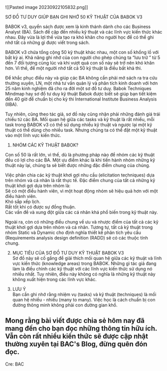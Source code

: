 
![[Pasted image 20230922105832.png]]

SƠ ĐỒ TƯ DUY GIÚP BẠN GHI NHỚ 50 KỸ THUẬT CỦA BABOK V3  
  
BABOK v3, quyển sách được xem là kinh thánh dành cho các Business Analyst (BA). Sách đề cập đến nhiều kỹ thuật và các lĩnh vực kiến thức khác nhau. Đây vừa là lợi thế vừa tạo ra khó khăn cho người học để có thể ghi nhớ tất cả những gì được viết trong sách.  
  
BABOK v3 chứa tổng cộng 50 kỹ thuật khác nhau, một con số khổng lồ với bất kỳ ai. Khả năng ghi nhớ của con người cho phép chúng ta “lưu trữ ” từ 5 đến 7 đối tượng cùng lúc và khi vượt quá con số này sẽ trở nên khó khăn hơn. Vì thế, để một người nhớ tất cả 50 kỹ thuật là điều bất khả thi.  
  
Để khắc phục điều này và giúp các BA không cần phải mở sách ra tra cứu thường xuyên, LN, một nhà tư vấn quản lý và phân tích kinh doanh với hơn 25 năm kinh nghiệm đã cho ra đời một sơ đồ tư duy. Babok Techniques Mindmap hay sơ đồ tư duy kỹ thuật Babok được biết sẽ giúp bạn tiết kiệm đến 40 giờ để chuẩn bị cho kỳ thi International Institute Business Analysis (IIBA).  
  
Tuy nhiên, cũng theo tác giả, sơ đồ này cũng nhận phải những đánh giá trái chiều từ các BA. Mối quan hệ giữa các tasks và kỹ thuật là rất nhiều, mỗi task trong BABOK v3 có thể sử dụng nhiều kỹ thuật và ngược lại một kỹ thuật có thể dùng cho nhiều task. Nhưng chúng ta có thể đặt một kỹ thuật vào một lĩnh vực kiến thức.  
  
1. NHÓM CÁC KỸ THUẬT BABOK?  
  
Con số 50 là rất lớn, vì thế, dù là phương pháp nào để nhóm các kỹ thuật đều có lợi cho các BA. Một ưu điểm khác là khi tiến hành nhóm những kỹ thuật này lại, chúng ta sẽ biết được những đặc điểm chung của chúng.  
  
Việc phân chia các kỹ thuật khơi gợi nhu cầu (elicitation techniques) dựa trên nhóm và cá nhân là rất thực tế. Đặc điểm chung của tất cả những kỹ thuật khơi gợi dựa trên nhóm là:  
Sẽ có một điều hành viên, vì một hoạt động nhóm sẽ hiệu quả hơn với một điều hành viên.  
Khó sắp xếp lịch.  
Rất tốt khi có được sự đồng thuận.  
Các vấn đề và xung đột giữa các cá nhân khá phổ biến trong kỹ thuật này.  
  
Ngoài ra, còn có những điều chung về ưu và nhược điểm của tất cả các kỹ thuật khơi gợi dựa trên nhóm và cá nhân. Tương tự, tất cả kỹ thuật trong nhóm Static và Dynamic cho định nghĩa thiết kế phân tích yêu cầu (Requirements analysis design definition (RADD) sẽ có các thuộc tính chung.  
  
2. MỤC TIÊU CỦA SƠ ĐỒ TƯ DUY KỸ THUẬT BABOK V3  
Sơ đồ này sẽ cố gắng để giải thích mối quan hệ giữa các kỹ thuật và lĩnh vực kiến thức (knowledge areas) trong BABOK. Những gì tác giả đang làm là điều chỉnh các kỹ thuật với các lĩnh vực kiến thức sử dụng nó nhiều nhất. Tuy nhiên, điều này không có nghĩa là những kỹ thuật này không xuất hiện trong các lĩnh vực khác.  
  
3. LƯU Ý  
Bạn cần ghi nhớ rằng nhiệm vụ (tasks) và kỹ thuật (techniques) là mối quan hệ nhiều - nhiều (many to many). Việc học là cách chuẩn bị con đường thông minh không phải con đường gian khổ.  
  
Mong rằng bài viết được chia sẻ hôm nay đã mang đến cho bạn đọc những thông tin hữu ích. Vẫn còn rất nhiều kiến thức sẽ được cập nhật thường xuyên tại BAC's Blog, đừng quên đón đọc.  
------  
Cre: BAC